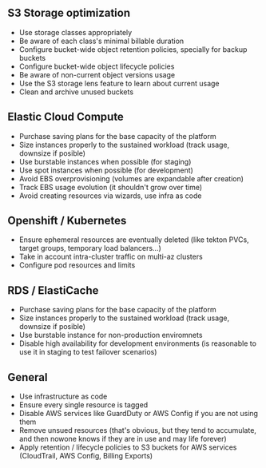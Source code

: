 
## S3 Storage optimization

- Use storage classes appropriately
- Be aware of each class's minimal billable duration
- Configure bucket-wide object retention policies, specially for backup buckets
- Configure bucket-wide object lifecycle policies
- Be aware of non-current object versions usage
- Use the S3 storage lens feature to learn about current usage
- Clean and archive unused buckets

## Elastic Cloud Compute

- Purchase saving plans for the base capacity of the platform
- Size instances properly to the sustained workload (track usage, downsize if posible)
- Use burstable instances when possible (for staging)
- Use spot instances when possible (for development)
- Avoid EBS overprovisioning (volumes are expandable after creation)
- Track EBS usage evolution (it shouldn't grow over time)
- Avoid creating resources via wizards, use infra as code

## Openshift / Kubernetes

- Ensure ephemeral resources are eventually deleted (like tekton PVCs, target groups, temporary load balancers...)
- Take in account intra-cluster traffic on multi-az clusters
- Configure pod resources and limits

## RDS / ElastiCache

- Purchase saving plans for the base capacity of the platform
- Size instances properly to the sustained workload (track usage, downsize if posible)
- Use burstable instance for non-production enviromnets
- Disable high availability for development environments (is reasonable to use it in staging to test failover scenarios)

## General

- Use infrastructure as code
- Ensure every single resource is tagged
- Disable AWS services like GuardDuty or AWS Config if you are not using them
- Remove unsued resources (that's obvious, but they tend to accumulate, and then nowone knows if they are in use and may life forever)
- Apply retention / lifecycle policies to S3 buckets for AWS services (CloudTrail, AWS Config, Billing Exports)
